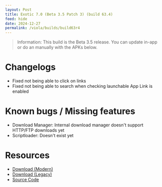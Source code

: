 ```yaml
---
layout: Post
title: Exotic 7.0 (Beta 3.5 Patch 3) (build 63.4)
feed: hide
date: 2024-12-27
permalink: /viola/builds/build63r4
---
```


> Information:
> This build is the Beta 3.5 release. You can update in-app or do an manually with the APKs below.

# Changelogs
- Fixed not being able to click on links
- Fixed not being able to search when checking launchable App Link is enabled

# Known bugs / Missing features
- Download Manager: Internal download manager doesn't support HTTP/FTP downloads yet
- Scriptloader: Doesn't exist yet

# Resources
- [Download (Modern)](https://codeberg.org/TipzTeam/viola/releases/download/7.0_beta3_r4/app-modern-next.apk)
- [Download (Legacy)](https://codeberg.org/TipzTeam/viola/releases/download/7.0_beta3_r4/app-legacy-next.apk)
- [Source Code](https://codeberg.org/TipzTeam/viola/src/tag/7.0_beta3_r4)
